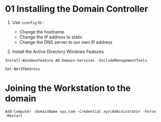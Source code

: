 # 01 Installing the Domain Controller


1. Use `sconfig` to :
    - Change the hostname
    - Change the IP address to static
    - Change the DNS server to our own IP address


2. Install the Active Directory Windows Features


```
Install-WindowsFeature AD-Domain-Services -IncludeManagementTools
```

```
Get-NetIPAddress
```

# Joining the Workstation to the domain

```
Add-Computer -DomainName xyz.com -Credential xyz\Administrator -Force -Restart
```